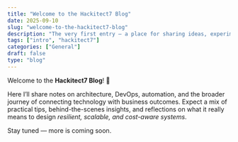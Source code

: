 ```yaml
---
title: "Welcome to the Hackitect7 Blog"
date: 2025-09-10
slug: "welcome-to-the-hackitect7-blog"
description: "The very first entry — a place for sharing ideas, experiments, and lessons learned."
tags: ["intro", "hackitect7"]
categories: ["General"]
draft: false
type: "blog"
---
```


Welcome to the **Hackitect7 Blog**! 🎉

Here I’ll share notes on architecture, DevOps, automation, and the broader journey of connecting technology with business outcomes.
Expect a mix of practical tips, behind-the-scenes insights, and reflections on what it really means to design _resilient, scalable, and cost-aware systems_.

Stay tuned — more is coming soon.
